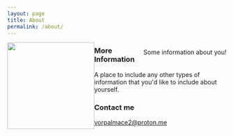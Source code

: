 ```yaml
---
layout: page
title: About
permalink: /about/
---
```


<img src="https://avatars.githubusercontent.com/u/16955016?v=4" width="200" style="float: left;"/>
<p style="float: right;">Some information about you!</p>


### More Information

A place to include any other types of information that you'd like to include about yourself.

### Contact me

[vorpalmace2@proton.me](mailto:vorpalmace2@proton.me)
